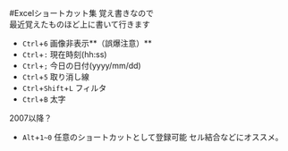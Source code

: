#Excelショートカット集
覚え書きなので  
最近覚えたものほど上に書いて行きます  

 * `Ctrl`+`6` 画像非表示**（誤爆注意）**
 * `Ctrl`+`:` 現在時刻(hh:ss)
 * `Ctrl`+`;` 今日の日付(yyyy/mm/dd)
 * `Ctrl`+`5` 取り消し線
 * `Ctrl`+`Shift`+`L` フィルタ
 * `Ctrl`+`B` 太字

2007以降？
 * `Alt`+`1~0` 任意のショートカットとして登録可能
     セル結合などにオススメ。
     